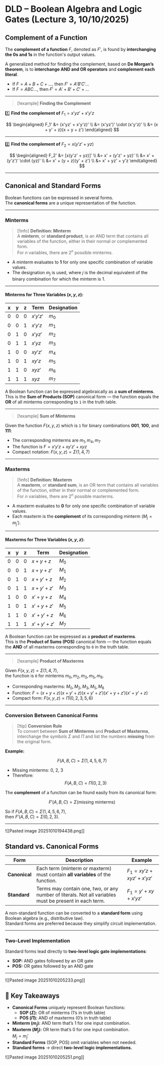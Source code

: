 # DLD – Boolean Algebra and Logic Gates (Lecture 3, 10/10/2025)

## Complement of a Function

The **complement of a function** $F$, denoted as $F'$, is found by **interchanging the 0s and 1s** in the function's output values.

A generalized method for finding the complement, based on **De Morgan’s theorem**, is to **interchange AND and OR operators** and **complement each literal**.

- If $F = A + B + C + \dots$, then $F' = A'B'C'\dots$
- If $F = ABC\dots$, then $F' = A' + B' + C' + \dots$

---

> [!example] **Finding the Complement**

1️⃣ **Find the complement of** $F_1 = x'yz' + x'y'z$

$$
\begin{aligned}
F_1' &= (x'yz' + x'y'z)' \\
     &= (x'yz')' \cdot (x'y'z)' \\
     &= (x + y' + z)(x + y + z')
\end{aligned}
$$

---

2️⃣ **Find the complement of** $F_2 = x(y'z' + yz)$

$$
\begin{aligned}
F_2' &= [x(y'z' + yz)]' \\
     &= x' + (y'z' + yz)' \\
     &= x' + (y'z')' \cdot (yz)' \\
     &= x' + (y + z)(y' + z') \\
     &= x' + yz' + y'z
\end{aligned}
$$

---

## Canonical and Standard Forms

Boolean functions can be expressed in several forms.  
The **canonical forms** are a unique representation of the function.

---

### **Minterms**

> [!info] **Definition: Minterm**  
> A **minterm**, or **standard product**, is an AND term that contains all variables of the function, either in their normal or complemented form.  
> For $n$ variables, there are $2^n$ possible minterms.

- A minterm evaluates to **1** for only one specific combination of variable values.  
- The designation $m_j$ is used, where $j$ is the decimal equivalent of the binary combination for which the minterm is 1.

---

#### **Minterms for Three Variables ($x, y, z$):**

| x | y | z | Term | Designation |
|---|---|---|---|---|
| 0 | 0 | 0 | $x'y'z'$ | $m_0$ |
| 0 | 0 | 1 | $x'y'z$ | $m_1$ |
| 0 | 1 | 0 | $x'yz'$ | $m_2$ |
| 0 | 1 | 1 | $x'yz$ | $m_3$ |
| 1 | 0 | 0 | $xy'z'$ | $m_4$ |
| 1 | 0 | 1 | $xy'z$ | $m_5$ |
| 1 | 1 | 0 | $xyz'$ | $m_6$ |
| 1 | 1 | 1 | $xyz$ | $m_7$ |

A Boolean function can be expressed algebraically as a **sum of minterms**.  
This is the **Sum of Products (SOP)** canonical form — the function equals the **OR** of all minterms corresponding to `1` in the truth table.

---

> [!example] **Sum of Minterms**

Given the function $F(x, y, z)$ which is `1` for binary combinations **001**, **100**, and **111**:

- The corresponding minterms are $m_1, m_4, m_7$
- The function is $F = x'y'z + xy'z' + xyz$
- Compact notation: $F(x, y, z) = \Sigma(1, 4, 7)$

---

### **Maxterms**

> [!info] **Definition: Maxterm**  
> A **maxterm**, or **standard sum**, is an OR term that contains all variables of the function, either in their normal or complemented form.  
> For $n$ variables, there are $2^n$ possible maxterms.

- A maxterm evaluates to **0** for only one specific combination of variable values.  
- Each maxterm is the **complement** of its corresponding minterm ($M_j = m_j'$).

---

#### **Maxterms for Three Variables ($x, y, z$):**

| x | y | z | Term | Designation |
|---|---|---|---|---|
| 0 | 0 | 0 | $x + y + z$ | $M_0$ |
| 0 | 0 | 1 | $x + y + z'$ | $M_1$ |
| 0 | 1 | 0 | $x + y' + z$ | $M_2$ |
| 0 | 1 | 1 | $x + y' + z'$ | $M_3$ |
| 1 | 0 | 0 | $x' + y + z$ | $M_4$ |
| 1 | 0 | 1 | $x' + y + z'$ | $M_5$ |
| 1 | 1 | 0 | $x' + y' + z$ | $M_6$ |
| 1 | 1 | 1 | $x' + y' + z'$ | $M_7$ |

A Boolean function can be expressed as a **product of maxterms**.  
This is the **Product of Sums (POS)** canonical form — the function equals the **AND** of all maxterms corresponding to `0` in the truth table.

---

> [!example] **Product of Maxterms**

Given $F(x, y, z) = \Sigma(1, 4, 7)$,  
the function is `0` for minterms $m_0, m_2, m_3, m_5, m_6$.

- Corresponding maxterms: $M_0, M_2, M_3, M_5, M_6$
- Function: $F = (x + y + z)(x + y' + z)(x + y' + z')(x' + y + z')(x' + y' + z)$
- Compact form: $F(x, y, z) = \Pi(0, 2, 3, 5, 6)$

---

### **Conversion Between Canonical Forms**

> [!tip] **Conversion Rule**  
> To convert between **Sum of Minterms** and **Product of Maxterms**,  
> interchange the symbols $\Sigma$ and $\Pi$ and list the numbers **missing** from the original form.

**Example:**

$$
F(A, B, C) = \Sigma(1, 4, 5, 6, 7)
$$

- Missing minterms: 0, 2, 3  
- Therefore:
$$
F(A, B, C) = \Pi(0, 2, 3)
$$

The **complement** of a function can be found easily from its canonical form:

$$
F'(A, B, C) = \Sigma(\text{missing minterms})
$$

So if $F(A, B, C) = \Sigma(1, 4, 5, 6, 7)$,  
then $F'(A, B, C) = \Sigma(0, 2, 3)$.

---
![[Pasted image 20251010194438.png]]

## Standard vs. Canonical Forms

| **Form**      | **Description**                                                                                        | **Example**                 |
| ------------- | ------------------------------------------------------------------------------------------------------ | --------------------------- |
| **Canonical** | Each term (minterm or maxterm) must contain **all variables** of the function.                         | $F_1 = xy'z + xyz' + x'yz'$ |
| **Standard**  | Terms may contain one, two, or any number of literals. Not all variables must be present in each term. | $F_1 = y' + xy + x'yz'$     |

A non-standard function can be converted to a **standard form** using Boolean algebra (e.g., distributive law).  
Standard forms are preferred because they simplify circuit implementation.

---

### **Two-Level Implementation**

Standard forms lead directly to **two-level logic gate implementations**:

- **SOP:** AND gates followed by an OR gate  
- **POS:** OR gates followed by an AND gate  

---
![[Pasted image 20251010205233.png]]
## 🧠 **Key Takeaways**

- **Canonical Forms** uniquely represent Boolean functions:
  - **SOP ($\Sigma$):** OR of minterms (1’s in truth table)
  - **POS ($\Pi$):** AND of maxterms (0’s in truth table)
- **Minterm ($m_j$):** AND term that’s 1 for one input combination.
- **Maxterm ($M_j$):** OR term that’s 0 for one input combination.  
  $M_j = m_j'$
- **Standard Forms** (SOP, POS) omit variables when not needed.
- **Standard forms** → direct **two-level logic implementations.**

![[Pasted image 20251010205251.png]]